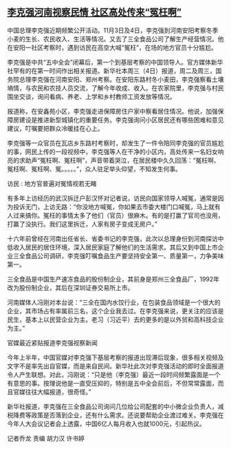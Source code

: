 <!--1604572727000-->
[李克强河南视察民情  社区高处传来“冤枉啊”](https://www.rfa.org/mandarin/yataibaodao/zhengzhi/QL2-11052020053840.html)
------

<p><span id="docs-internal-guid-abf07ef6-7fff-7d9b-4bfd-fd41f6104a89"><p dir="ltr"><span> </span></p><p dir="ltr"><span>中国总理李克强近期频繁公开活动。11月3日及4日，李克强到河南安阳考察冬季小麦的生长、农民收入、生活等情况。又去了三全食品公司了解生产经营情况。他在安阳一社区考察时，遇到访民在高空大喊“冤枉”，在场的地方官员十分尴尬。</span></p><p dir="ltr"><span> </span></p><p dir="ltr"><span>李克强是中共“五中全会”闭幕后，第一个到基层考察的中国领导人。官方媒体新华社罕有的在第一时间作出相关报道。新华社本周三（4日）报道，周二及周三，国务院总理李克强在河南安阳、郑州考察。在安阳东路村冬小麦田，李克强察看土壤墒情，与农民和农技人员交流，了解今年收成、收入。在农家院里，李克强与村民围坐交谈，询问看病、养老、上学和乡村教师工资发放等情况。</span></p><p dir="ltr"><span> </span></p><p dir="ltr"><span>报道称，在安鑫苑小区，李克强走进保障房住户家中察看居住情况。他说，加强保障房建设是推进新型城镇化的重要任务。李克强询问小区居民还有哪些困难和意见建议，叮嘱要把群众冷暖挂在心上。</span></p><p dir="ltr"><span> </span></p><p dir="ltr"><span>李克强等一众官员在瓦店乡东路村考察时，却发生了一件令陪同李克强的官员尴尬的事，网民上传的一段视频中，李克强等人在干净的小区内，高处传来一名妇女响亮的求助声“冤枉啊、冤枉啊”，声音带着哭泣，在居民楼中久久回荡：“冤枉啊、冤枉啊、冤枉啊、冤。。。。。”，众人驻足举头仰望，不知发生何事。</span></p><p dir="ltr"><span> </span></p><p dir="ltr"><span>访民</span><span> : </span><span>地方官普遍对冤情视若无睹</span></p><p dir="ltr"><span>有多年上访经历的武汉拆迁户彭汉怀对记者说，访民向国家领导人喊冤，通常是因为投诉无门，上访无路：“你没地方喊冤，你如果去市委大楼门口喊冤，马上就有人过来搞你。冤枉的事情太多了他们（官员）很麻木。有的是打赢了官司也没用，打赢了没执行。我们这里拆迁，人家有房子变成无房户。”</span></p><p dir="ltr"><span> </span></p><p dir="ltr"><span>十六年前曾经在河南出任省长、省委书记的李克强，此次以总理身份到河南探访中低收入居民的居住环境，深入居民家庭了解他们的生活需求。其后又到中国上市企业三全食品公司调研，李克强叮嘱食品生产要坚持安全第一、质量第一，力争美味第一。</span></p><p dir="ltr"><span> </span></p><p dir="ltr"><span>三全食品是中国生产速冻食品的股份制企业，其前身是郑州三全食品厂，1992年改为股份制企业，其后在深圳证券交易所上市。</span></p><p dir="ltr"><span> </span></p><p dir="ltr"><span>河南媒体人冯刚对本台说：“三全在国内水饺行业，在包装食品领域是一个很大的企业，其市场占有率属前三名，这个企业我去过。在李克强来说，更关注的应该是民生，基本上以民营企业为主。老习（习近平）去的更多的是以外贸和高科技企业为主。”</span></p><p dir="ltr"><span> </span></p><p dir="ltr"><span>官媒最近紧贴报道李克强视察新闻</span></p><p dir="ltr"><span> </span></p><p dir="ltr"><span>今年上半年，中国官媒对李克强下基层考察的报道出现滞后现象，很多相关视频及文字不是率先出自官媒，而是来自民间。新华社此次对李克强活动的即时全面报道令人产生联想。对此，冯刚说：“只是他（李克强）最近一段时间频繁露面是一个有意思的事。按理说他是一直受压抑的，特别是五中全会前后，不但常常露面，而且官媒往往大幅报道，很奇怪。”</span></p><p dir="ltr"><span> </span></p><p dir="ltr"><span>新华社报道，李克强在三全食品公司询问几位给公司配套的中小微企业负责人，减税降费等政策是否落到企业，还有什么需求。还说要帮助企业渡过难关。李克强在今年人大会议记者会上透露，中国6亿人每月收入也就1000元，引起热议。</span></p><p dir="ltr"><span> </span></p><p dir="ltr"><span>记者乔龙 责编 胡力汉 许书婷</span></p><p dir="ltr"><span> </span></p><p dir="ltr"><span> </span></p><div><span><br/></span></div></span></p>
